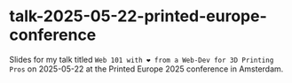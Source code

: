 # talk-2025-05-22-printed-europe-conference
Slides for my talk titled `Web 101 with ❤️ from a Web-Dev for 3D Printing Pros` on 2025-05-22 at the Printed Europe 2025 conference in Amsterdam.
